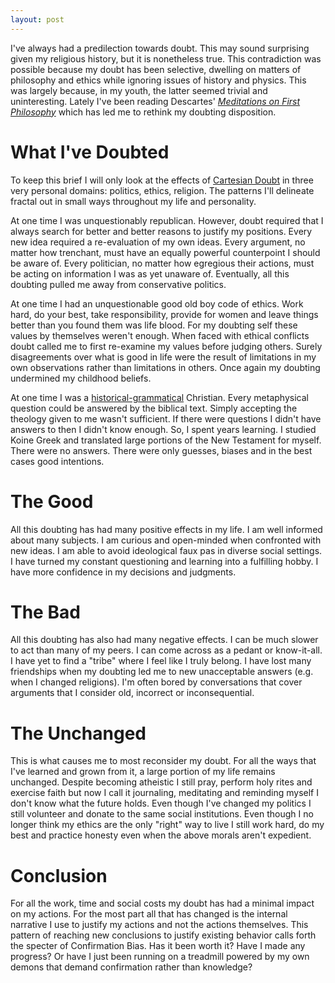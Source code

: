 ```yaml
---
layout: post
---
```


I've always had a predilection towards doubt. This may sound surprising given my religious history, but it is nonetheless true. This contradiction was possible because my doubt has been selective, dwelling on matters of philosophy and ethics while ignoring issues of history and physics. This was largely because, in my youth, the latter seemed trivial and uninteresting. Lately I've been reading Descartes' [*Meditations on First Philosophy*](https://en.wikipedia.org/wiki/Meditations_on_First_Philosophy) which has led me to rethink my doubting disposition. 

# What I've Doubted #

To keep this brief I will only look at the effects of [Cartesian Doubt](https://en.wikipedia.org/wiki/Cartesian_doubt) in three very personal domains: politics, ethics, religion. The patterns I'll delineate fractal out in small ways throughout my life and personality.

At one time I was unquestionably republican. However, doubt required that I always search for better and better reasons to justify my positions. Every new idea required a re-evaluation of my own ideas. Every argument, no matter how trenchant, must have an equally powerful counterpoint I should be aware of. Every politician, no matter how egregious their actions, must be acting on information I was as yet unaware of. Eventually, all this doubting pulled me away from conservative politics.

At one time I had an unquestionable good old boy code of ethics. Work hard, do your best, take responsibility, provide for women and leave things better than you found them was life blood. For my doubting self these values by themselves weren't enough. When faced with ethical conflicts doubt called me to first re-examine my values before judging others. Surely disagreements over what is good in life were the result of limitations in my own observations rather than limitations in others. Once again my doubting undermined my childhood beliefs.

At one time I was a [historical-grammatical](https://en.wikipedia.org/wiki/Historical-grammatical_method) Christian. Every metaphysical question could be answered by the biblical text. Simply accepting the theology given to me wasn't sufficient. If there were questions I didn't have answers to then I didn't know enough. So, I spent years learning. I studied Koine Greek and translated large portions of the New Testament for myself. There were no answers. There were only guesses, biases and in the best cases good intentions.

# The Good #

All this doubting has had many positive effects in my life. I am well informed about many subjects. I am curious and open-minded when confronted with new ideas. I am able to avoid ideological faux pas in diverse social settings. I have turned my constant questioning and learning into a fulfilling hobby. I have more confidence in my decisions and judgments.

# The Bad #

All this doubting has also had many negative effects. I can be much slower to act than many of my peers. I can come across as a pedant or know-it-all. I have yet to find a "tribe" where I feel like I truly belong. I have lost many friendships when my doubting led me to new unacceptable answers (e.g. when I changed religions). I'm often bored by conversations that cover arguments that I consider old, incorrect or inconsequential.

# The Unchanged #

This is what causes me to most reconsider my doubt. For all the ways that I've learned and grown from it, a large portion of my life remains unchanged. Despite becoming atheistic I still pray, perform holy rites and exercise faith but now I call it journaling, meditating and reminding myself I don't know what the future holds. Even though I've changed my politics I still volunteer and donate to the same social institutions. Even though I no longer think my ethics are the only "right" way to live I still work hard, do my best and practice honesty even when the above morals aren't expedient. 

# Conclusion #

For all the work, time and social costs my doubt has had a minimal impact on my actions. For the most part all that has changed is the internal narrative I use to justify my actions and not the actions themselves. This pattern of reaching new conclusions to justify existing behavior calls forth the specter of Confirmation Bias. Has it been worth it? Have I made any progress? Or have I just been running on a treadmill powered by my own demons that demand confirmation rather than knowledge?
